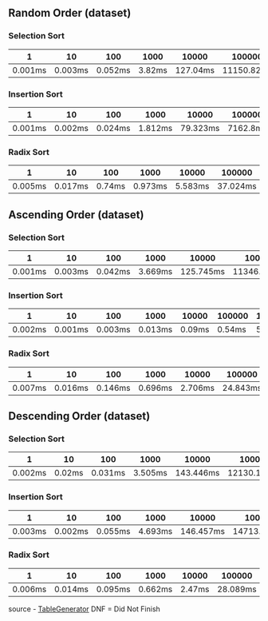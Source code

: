 ## Random Order (dataset)
### Selection Sort

| 1  | 10  | 100 | 1000 | 10000 | 100000 | 1000000 | 2000000 | 5000000 |
|---|---|---|---|---|---|---|---|---|
| 0.001ms | 0.003ms  | 0.052ms  | 3.82ms | 127.04ms | 11150.82ms | DNF | DNF | DNF |

### Insertion Sort

| 1  | 10  | 100 | 1000 | 10000 | 100000 | 1000000 | 2000000 | 5000000 |
|---|---|---|---|---|---|---|---|---|
| 0.001ms  | 0.002ms  | 0.024ms  | 1.812ms | 79.323ms | 7162.8ms | DNF | DNF | DNF |

### Radix Sort

| 1  | 10  | 100 | 1000 | 10000 | 100000 | 1000000 | 2000000 | 5000000 |
|---|---|---|---|---|---|---|---|---|
| 0.005ms  | 0.017ms  | 0.74ms | 0.973ms | 5.583ms | 37.024ms  | 295.018ms | 602.297ms | 1672.258ms |


## Ascending Order (dataset)
### Selection Sort

| 1  | 10  | 100 | 1000 | 10000 | 100000 | 1000000 | 2000000 | 5000000 |
|---|---|---|---|---|---|---|---|---|
| 0.001ms | 0.003ms  | 0.042ms  | 3.669ms | 125.745ms | 11346.969ms | DNF | DNF | DNF |

### Insertion Sort

| 1  | 10  | 100 | 1000 | 10000 | 100000 | 1000000 | 2000000 | 5000000 |
|---|---|---|---|---|---|---|---|---|
| 0.002ms  | 0.001ms  | 0.003ms  | 0.013ms | 0.09ms | 0.54ms | 5.93ms | 11.945ms | 30.033ms |

### Radix Sort

| 1  | 10  | 100 | 1000 | 10000 | 100000 | 1000000 | 2000000 | 5000000 |
|---|---|---|---|---|---|---|---|---|
| 0.007ms  | 0.016ms  | 0.146ms | 0.696ms | 2.706ms | 24.843ms | 273.473ms | 676.007ms | 1829.644ms |


## Descending Order (dataset)
### Selection Sort

| 1  | 10  | 100 | 1000 | 10000 | 100000 | 1000000 | 2000000 | 5000000 |
|---|---|---|---|---|---|---|---|---|
| 0.002ms | 0.02ms  | 0.031ms  | 3.505ms | 143.446ms | 12130.163ms | DNF | DNF | DNF |

### Insertion Sort

| 1  | 10  | 100 | 1000 | 10000 | 100000 | 1000000 | 2000000 | 5000000 |
|---|---|---|---|---|---|---|---|---|
| 0.003ms  | 0.002ms  | 0.055ms  | 4.693ms | 146.457ms | 14713.775ms | DNF | DNF | DNF |

### Radix Sort

| 1  | 10  | 100 | 1000 | 10000 | 100000 | 1000000 | 2000000 | 5000000 |
|---|---|---|---|---|---|---|---|---|
| 0.006ms  | 0.014ms  | 0.095ms | 0.662ms | 2.47ms | 28.089ms | 328.607ms | 687.179ms | 1800.717ms |



source - [TableGenerator](https://www.tablesgenerator.com/markdown_tables)
DNF = Did Not Finish
